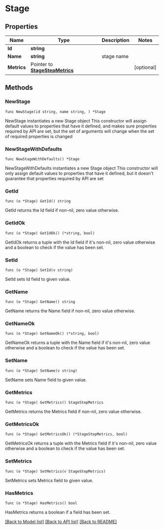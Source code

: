 # Stage

## Properties

Name | Type | Description | Notes
------------ | ------------- | ------------- | -------------
**Id** | **string** |  | 
**Name** | **string** | stage name | 
**Metrics** | Pointer to [**StageStepMetrics**](StageStepMetrics.md) |  | [optional] 

## Methods

### NewStage

`func NewStage(id string, name string, ) *Stage`

NewStage instantiates a new Stage object
This constructor will assign default values to properties that have it defined,
and makes sure properties required by API are set, but the set of arguments
will change when the set of required properties is changed

### NewStageWithDefaults

`func NewStageWithDefaults() *Stage`

NewStageWithDefaults instantiates a new Stage object
This constructor will only assign default values to properties that have it defined,
but it doesn't guarantee that properties required by API are set

### GetId

`func (o *Stage) GetId() string`

GetId returns the Id field if non-nil, zero value otherwise.

### GetIdOk

`func (o *Stage) GetIdOk() (*string, bool)`

GetIdOk returns a tuple with the Id field if it's non-nil, zero value otherwise
and a boolean to check if the value has been set.

### SetId

`func (o *Stage) SetId(v string)`

SetId sets Id field to given value.


### GetName

`func (o *Stage) GetName() string`

GetName returns the Name field if non-nil, zero value otherwise.

### GetNameOk

`func (o *Stage) GetNameOk() (*string, bool)`

GetNameOk returns a tuple with the Name field if it's non-nil, zero value otherwise
and a boolean to check if the value has been set.

### SetName

`func (o *Stage) SetName(v string)`

SetName sets Name field to given value.


### GetMetrics

`func (o *Stage) GetMetrics() StageStepMetrics`

GetMetrics returns the Metrics field if non-nil, zero value otherwise.

### GetMetricsOk

`func (o *Stage) GetMetricsOk() (*StageStepMetrics, bool)`

GetMetricsOk returns a tuple with the Metrics field if it's non-nil, zero value otherwise
and a boolean to check if the value has been set.

### SetMetrics

`func (o *Stage) SetMetrics(v StageStepMetrics)`

SetMetrics sets Metrics field to given value.

### HasMetrics

`func (o *Stage) HasMetrics() bool`

HasMetrics returns a boolean if a field has been set.


[[Back to Model list]](../README.md#documentation-for-models) [[Back to API list]](../README.md#documentation-for-api-endpoints) [[Back to README]](../README.md)


